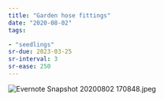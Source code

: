 ```yaml
---
title: "Garden hose fittings"
date: "2020-08-02"
tags:

- "seedlings"
sr-due: 2023-03-25
sr-interval: 3
sr-ease: 250
---
```


![Evernote Snapshot 20200802 170848.jpeg](Garden%20hose%20fittings.assets/Evernote%20Snapshot%2020200802%20170848.jpeg)



